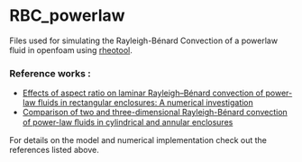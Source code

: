 # RBC_powerlaw

Files used for simulating the Rayleigh-Bénard Convection of a powerlaw fluid in openfoam using [rheotool](https://github.com/fppimenta/rheoTool). 

### Reference works : 
- [Effects of aspect ratio on laminar Rayleigh–Bénard convection of power-law fluids in rectangular enclosures: A numerical investigation](https://www.sciencedirect.com/science/article/pii/S001793101530243X)   
- [Comparison of two and three-dimensional Rayleigh-Bénard convection
of power-law ﬂuids in cylindrical and annular enclosures](https://www.sciencedirect.com/science/article/pii/S0017931020331471)


For details on the model and numerical implementation check out the references listed above.